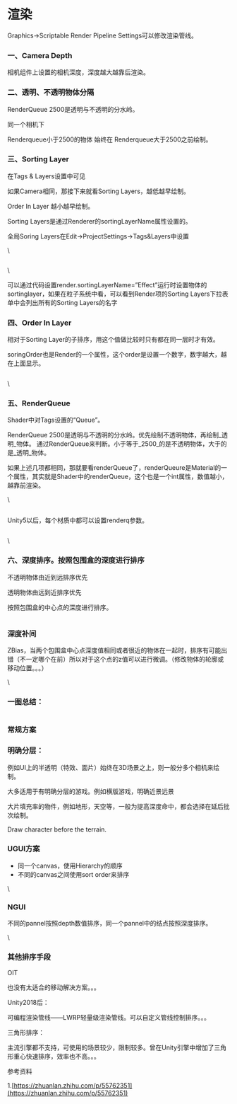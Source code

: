 # 渲染

Graphics->Scriptable Render Pipeline Settings可以修改渲染管线。

### 一、Camera Depth

相机组件上设置的相机深度，深度越大越靠后渲染。

### 二、透明、不透明物体分隔

RenderQueue 2500是透明与不透明的分水岭。

同一个相机下

Renderqueue小于2500的物体 始终在 Renderqueue大于2500之前绘制。

### 三、Sorting Layer

在Tags & Layers设置中可见

如果Camera相同，那接下来就看Sorting Layers，越低越早绘制。

Order In Layer 越小越早绘制。

Sorting Layers是通过Renderer的sortingLayerName属性设置的。

全局Soring Layers在Edit->ProjectSettings->Tags\&Layers中设置

\


<figure><img src="https://pic2.zhimg.com/80/v2-9b32c026dbd3d92d87881c0a288e80bd_1440w.webp" alt=""><figcaption></figcaption></figure>

\


可以通过代码设置render.sortingLayerName=”Effect”运行时设置物体的sortinglayer，如果在粒子系统中看，可以看到Render项的Sorting Layers下拉表单中会列出所有的Sorting Layers的名字

### 四、Order In Layer

相对于Sorting Layer的子排序，用这个值做比较时只有都在同一层时才有效。

soringOrder也是Render的一个属性，这个order是设置一个数字，数字越大，越在上面显示。

<figure><img src="https://pic2.zhimg.com/80/v2-2729938e3a91d74a551eb6c9ac17809d_1440w.webp" alt=""><figcaption></figcaption></figure>

\


### 五、RenderQueue

Shader中对Tags设置的“Queue”。

RenderQueue 2500是透明与不透明的分水岭。优先绘制不透明物体，再绘制_透明_物体。 通过RenderQueue来判断。小于等于_2500_的是不透明物体，大于的是_透明_物体。

如果上述几项都相同，那就要看renderQueue了，renderQueure是Material的一个属性，其实就是Shader中的renderQueue，这个也是一个int属性，数值越小，越靠前渲染。

\


<figure><img src="https://pic4.zhimg.com/80/v2-9f4a2677d8d1baed9861d6473cd5816b_1440w.webp" alt=""><figcaption></figcaption></figure>

Unity5以后，每个材质中都可以设置renderq参数。

<figure><img src="https://pic4.zhimg.com/80/v2-b2ea1628f35eeba6cdb7676b038046ab_1440w.webp" alt=""><figcaption></figcaption></figure>

\


### 六、深度排序。按照包围盒的深度进行排序

不透明物体由近到远排序优先

透明物体由远到近排序优先

按照包围盒的中心点的深度进行排序。

<figure><img src="https://pic1.zhimg.com/80/v2-a84d29e55691ea9918dc36d310cf8f2c_1440w.webp" alt=""><figcaption></figcaption></figure>

### 深度补间

ZBias，当两个包围盒中心点深度值相同或者很近的物体在一起时，排序有可能出错（不一定哪个在前）所以对于这个点的z值可以进行微调。（修改物体的轮廓或移动位置。。。）

\


### 一图总结：

<figure><img src="https://pic1.zhimg.com/80/v2-66ae7f08336ff2580e4dcc32b8877f34_1440w.webp" alt=""><figcaption></figcaption></figure>

### 常规方案

### 明确分层：

例如UI上的半透明（特效、面片）始终在3D场景之上，则一般分多个相机来绘制。

大多适用于有明确分层的游戏。例如横版游戏，明确近景远景

大片填充率的物件，例如地形，天空等，一般为提高深度命中，都会选择在延后批次绘制。

Draw character before the terrain.

### UGUI方案

* 同一个canvas，使用Hierarchy的顺序
* 不同的canvas之间使用sort order来排序

\


### NGUI

不同的pannel按照depth数值排序，同一个pannel中的结点按照深度排序。

\


### 其他排序手段

OIT

也没有太适合的移动解决方案。。。

Unity2018后：

可编程渲染管线——LWRP轻量级渲染管线。可以自定义管线控制排序。。。

三角形排序：

主流引擎都不支持，可使用的场景较少，限制较多。曾在Unity引擎中增加了三角形重心快速排序，效率也不高。。。

参考资料

1.[https://zhuanlan.zhihu.com/p/55762351](https://zhuanlan.zhihu.com/p/55762351)
